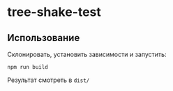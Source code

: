 # tree-shake-test

## Использование

Склонировать, установить зависимости и запустить:

```
npm run build
```

Результат смотреть в `dist/`
